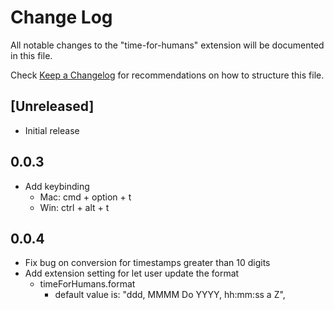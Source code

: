 # Change Log
All notable changes to the "time-for-humans" extension will be documented in this file.

Check [Keep a Changelog](http://keepachangelog.com/) for recommendations on how to structure this file.

## [Unreleased]
- Initial release

## 0.0.3
- Add keybinding 
    - Mac: cmd + option + t
    - Win: ctrl + alt + t

## 0.0.4
- Fix bug on conversion for timestamps greater than 10 digits
- Add extension setting for let user update the format
    - timeForHumans.format
        - default value is: "ddd, MMMM Do YYYY, hh:mm:ss a Z",
